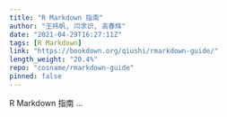 ```yaml
---
title: "R Markdown 指南"
author: "王祎帆, 闫求识, 高春辉"
date: "2021-04-29T16:27:11Z"
tags: [R Markdown]
link: "https://bookdown.org/qiushi/rmarkdown-guide/"
length_weight: "20.4%"
repo: "cosname/rmarkdown-guide"
pinned: false
---
```


R Markdown 指南 ...
